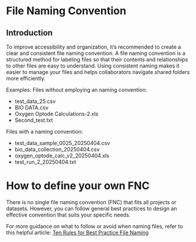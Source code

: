 # File Naming Convention

## Introduction

To improve accessibility and organization, it’s recommended to create a clear and consistent file naming convention.
A file naming convention is a structured method for labeling files so that their contents and relationships to other files are easy to understand.
Using consistent naming makes it easier to manage your files and helps collaborators navigate shared folders more efficiently.


Examples:
Files without employing an naming convention:

- test_data_25.csv
- BIO DATA.csv
- Oxygen Optode Calculations-2.xls
- Second_test.txt

Files with a naming convention:

- test_data_sample_0025_20250404.csv
- bio_data_collection_20250404.csv
- oxygen_optode_calc_v2_20250404.xls
- test_run_2_20250404.txt


# How to define your own FNC

There is no single file naming convention (FNC) that fits all projects or datasets. However, you can follow general best practices to design an effective convention that suits your specific needs.

For more guidance on what to follow or avoid when naming files, refer to this helpful article: [Ten Rules for Best Practice File Naming](https://exadox.com/en/articles/file-naming-convention-ten-rules-best-practice)

